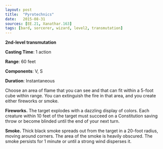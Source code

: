 ```yaml
---
layout: post
title:  "Pyrotechnics"
date:   2015-08-31
sources: [EE.21, Xanathar.163]
tags: [bard, sorcerer, wizard, level2, transmutation]
---
```


**2nd-level transmutation**

**Casting Time**: 1 action

**Range**: 60 feet

**Components**: V, S

**Duration**: Instantaneous

Choose an area of flame that you can see and that can fit within a 5-foot cube within range. You can extinguish the fire in that area, and you create either fireworks or smoke.

**Fireworks.** The target explodes with a dazzling display of colors. Each creature within 10 feet of the target must succeed on a Constitution saving throw or become blinded until the end of your next turn.

**Smoke.** Thick black smoke spreads out from the target in a 20-foot radius, moving around corners. The area of the smoke is heavily obscured. The smoke persists for 1 minute or until a strong wind disperses it.
